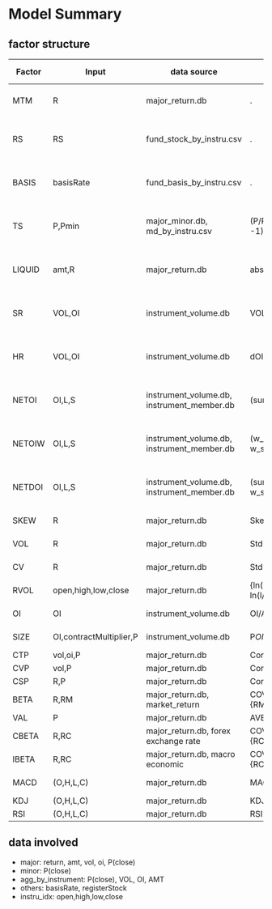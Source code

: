 # Model Summary

## factor structure

| Factor | Input                   | data source                                | Fun                                  | Parameters               | Derived                                                                  | Moving Average |
|--------|-------------------------|--------------------------------------------|--------------------------------------|--------------------------|--------------------------------------------------------------------------|----------------|
| MTM    | R                       | major_return.db                            | .                                    | None                     | Sum[T]X, Sum[T]X/Std[T]X, T=(10,21,63,126,189,252)                       | (5,10,15)      |
| RS     | RS                      | fund_stock_by_instru.csv                   | .                                    | None                     | X / Aver[T]X - 1, T=(10,21,63,126,189,252), X / X[L] - 1 L=(21,63,252)   | (5,10,15)      |
| BASIS  | basisRate               | fund_basis_by_instru.csv                   | .                                    | None                     | Aver[T]X, X - Aver[T]X, T=(10,21,63,126,189,252), X - X[L] L=(21,63,252) | (5,10,15)      |
| TS     | P,Pmin                  | major_minor.db, md_by_instru.csv           | (P/Pmin -1)*12/MonthD                | None                     | Aver[T]X, X - Aver[T]X, T=(10,21,63,126,189,252), X - X[L] L=(21,63,252) | (5,10,15)      |
| LIQUID | amt,R                   | major_return.db                            | abs(R)/amt                           | None                     | Aver[T]X, X - Aver[T]X, T=(10,21,63,126,189,252), X - X[L] L=(21,63,252) | (5,10,15)      |
| SR     | VOL,OI                  | instrument_volume.db                       | VOL/OI                               | None                     | Aver[T]X, X - Aver[T]X, T=(10,21,63,126,189,252), X - X[L] L=(21,63,252) | (5,10,15)      |
| HR     | VOL,OI                  | instrument_volume.db                       | dOI/VOL                              | None                     | Aver[T]X, X - Aver[T]X, T=(10,21,63,126,189,252), X - X[L] L=(21,63,252) | (5,10,15)      |
| NETOI  | OI,L,S                  | instrument_volume.db, instrument_member.db | (sum(L)-sum(S))/OI                   | None                     | Aver[T]X, X - Aver[T]X, T=(10,21,63,126,189,252), X - X[L] L=(21,63,252) | (5,10,15)      |
| NETOIW | OI,L,S                  | instrument_volume.db, instrument_member.db | (w_sum(L)-w_sum(S))/OI               | None                     | Aver[T]X, X - Aver[T]X, T=(10,21,63,126,189,252), X - X[L] L=(21,63,252) | (5,10,15)      |
| NETDOI | OI,L,S                  | instrument_volume.db, instrument_member.db | (sum(dL)-w_sum(dS))/OI               | None                     | Aver[T]X, X - Aver[T]X, T=(10,21,63,126,189,252), X - X[L] L=(21,63,252) | (5,10,15)      |
| SKEW   | R                       | major_return.db                            | Skew[T]R                             | T=(10,21,63,126,189,252) | X - X[L] L=(21,63,252)                                                   | (5,10,15)      |
| VOL    | R                       | major_return.db                            | Std[T]R                              | T=(10,21,63,126,189,252) | X - X[L] L=(21,63,252)                                                   | (5,10,15)      |
| CV     | R                       | major_return.db                            | Std[T]R/abs(Aver[T]R)                | T=(10,21,63,126,189,252) | X - X[L] L=(21,63,252)                                                   | (5,10,15)      |
| RVOL   | open,high,low,close     | major_return.db                            | {ln(h/o)ln(h/c) + ln(l/o)ln(l/c)}[T] | T=(10,21,63,126,189,252) | X - X[L] L=(21,63,252)                                                   | (5,10,15)      |
| OI     | OI                      | instrument_volume.db                       | OI/Aver[T]OI-1                       | T=(10,21,63,126,189,252) | X - X[L] L=(21,63,252)                                                   | (5,10,15)      |
| SIZE   | OI,contractMultiplier,P | instrument_volume.db                       | P*OI*contractMultiplier              | T=(10,21,63,126,189,252) | X - X[L] L=(21,63,252)                                                   | (5,10,15)      |
| CTP    | vol,oi,P                | major_return.db                            | Corr[T](vol/oi, P)                   | T=(63,126,189,252)       | X - X[L] L=(21,63,252)                                                   | (5,10,15)      |
| CVP    | vol,P                   | major_return.db                            | Corr[T](vol, P)                      | T=(63,126,189,252)       | X - X[L] L=(21,63,252)                                                   | (5,10,15)      |
| CSP    | R,P                     | major_return.db                            | Corr[T](Std[21]R, P)                 | T=(63,126,189,252)       | X - X[L] L=(21,63,252)                                                   | (5,10,15)      |
| BETA   | R,RM                    | major_return.db, market_return             | COV[T]{R,RM}/VAR[T]{RM}              | T=(63,126,189,252)       | X - X[L] L=(21,63,252)                                                   | (5,10,15)      |
| VAL    | P                       | major_return.db                            | AVER[21]P/Aver[T]P                   | T=(63,126,252,504)       | X - X[L] L=(21,63,252)                                                   | (5,10,15)      |
| CBETA  | R,RC                    | major_return.db, forex exchange rate       | COV[T]{R,RC}/VAR[T]{RC}              | T=(63,126,252,504)       | X - X[L] L=(21,63,252)                                                   | (5,10,15)      |
| IBETA  | R,RC                    | major_return.db, macro economic            | COV[T]{R,RC}/VAR[T]{RC}              | T=(63,126,252,504)       | X - X[L] L=(21,63,252)                                                   | (5,10,15)      |
| MACD   | (O,H,L,C)               | major_return.db                            | MACD(F, S, ALPHA)                    | (F=10, S=21, ALPHA=0.2)  |                                                                          | (5,10,15)      |
| KDJ    | (O,H,L,C)               | major_return.db                            | KDJ(N)                               | (N=10, 15)               |                                                                          | (5,10,15)      |
| RSI    | (O,H,L,C)               | major_return.db                            | RSI(N)                               | (N=10, 15)               |                                                                          | (5,10,15)      |

## data involved

+ major: return, amt, vol, oi, P(close)
+ minor: P(close)
+ agg_by_instrument: P(close), VOL, OI, AMT
+ others: basisRate, registerStock
+ instru_idx: open,high,low,close
